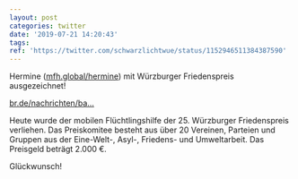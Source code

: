 ```yaml
---
layout: post
categories: twitter
date: '2019-07-21 14:20:43'
tags: 
ref: 'https://twitter.com/schwarzlichtwue/status/1152946511384387590'
---
```

Hermine ([mfh.global/hermine](https://mfh.global/hermine)) mit Würzburger Friedenspreis ausgezeichnet!

[br.de/nachrichten/ba…](https://www.br.de/nachrichten/bayern/mobile-fluechtlingshilfe-erhaelt-wuerzburger-friedenspreis-2019,RWpxzJO)

Heute wurde der mobilen Flüchtlingshilfe der 25. Würzburger Friedenspreis verliehen. Das Preiskomitee besteht aus über 20 Vereinen, Parteien und Gruppen aus der Eine-Welt-, Asyl-, Friedens- und Umweltarbeit. Das Preisgeld beträgt 2.000 €.



Glückwunsch!